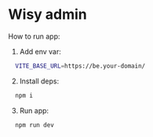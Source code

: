 # Wisy admin

How to run app:

1) Add env var:
```sh
  VITE_BASE_URL=https://be.your-domain/
```

2) Install deps:
```sh
  npm i
```

3) Run app:
```sh
  npm run dev
```
